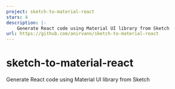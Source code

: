 ```yaml
---
project: sketch-to-material-react
stars: 4
description: |-
    Generate React code using Material UI library from Sketch
url: https://github.com/anirvann/sketch-to-material-react
---
```


# sketch-to-material-react
Generate React code using Material UI library from Sketch

